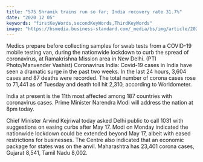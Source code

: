 ```yaml
---
title: "575 Shramik trains run so far; India recovery rate 31.7%"
date: "2020 12 05"
keywords: "firstKeyWords,secondKeyWords,ThirdKeyWords"
image: "https://bsmedia.business-standard.com/_media/bs/img/article/2020-05/03/full/1588512167-3143.png"
---
```


Medics prepare before collecting samples for swab tests from a COVID-19 mobile testing van, during the nationwide lockdown to curb the spread of coronavirus, at Ramakrishna Mission area in New Delhi. (PTI Photo/Manvender Vashist)
Coronavirus India: Covid-19 cases in India have seen a dramatic surge in the past two weeks. In the last 24 hours, 3,604 cases and 87 deaths were recorded. The total number of corona cases rose to 71,441 as of Tuesday and death toll hit 2,310, according to Worldometer.

India at present is the 11th most affected among 187 countries with coronavirus cases. Prime Minister Narendra Modi will address the nation at 8pm today.

Chief Minister Arvind Kejriwal today asked Delhi public to call 1031 with suggestions on easing curbs after May 17. Modi on Monday indicated the nationwide lockdown could be extended beyond May 17, albeit with eased restrictions for businesses. The Centre also indicated that an economic package for states was on the anvil. Maharashtra has 23,401 corona cases, Gujarat 8,541, Tamil Nadu 8,002.
